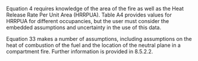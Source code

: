 Equation 4 requires knowledge of the area of the fire as well as
the Heat Release Rate Per Unit Area (HRRPUA). Table A4 provides values
for HRRPUA for different occupancies, but the user must consider the
embedded assumptions and uncertainty in the use of this data.

Equation 33 makes a number of assumptions, including assumptions on
the heat of combustion of the fuel and the location of the neutral plane
in a compartment fire. Further information is provided in 8.5.2.2.
